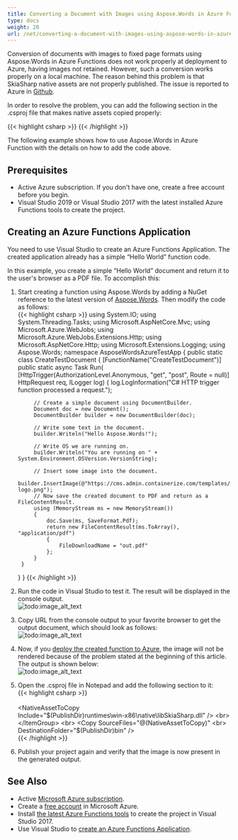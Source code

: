 ```yaml
---
title: Converting a Document with Images using Aspose.Words in Azure Functions
type: docs
weight: 20
url: /net/converting-a-document-with-images-using-aspose-words-in-azure-functions/
---
```


Conversion of documents with images to fixed page formats using Aspose.Words in Azure Functions does not work properly at deployment to Azure, having images not retained. However, such a conversion works properly on a local machine. The reason behind this problem is that SkiaSharp native assets are not properly published. The issue is reported to Azure in [Github](https://github.com/Azure/Azure-Functions/issues/622).

In order to resolve the problem, you can add the following section in the .csproj file that makes native assets copied properly:

{{< highlight csharp >}}
<Target Name="CopyRequiredNativeAssets" AfterTargets="_FunctionsPostPublish">
  <ItemGroup>
    <NativeAssetToCopy Include="$(PublishDir)runtimes\win-x86\native\libSkiaSharp.dll" />
  </ItemGroup>
  <Copy SourceFiles="@(NativeAssetToCopy)" DestinationFolder="$(PublishDir)bin" />
</Target>
{{< /highlight >}}

The following example shows how to use Aspose.Words in Azure Function with the details on how to add the code above.

## Prerequisites

- Active Azure subscription. If you don't have one, create a free account before you begin.
- Visual Studio 2019 or Visual Studio 2017 with the latest installed Azure Functions tools to create the project.

## Creating an Azure Functions Application

You need to use Visual Studio to create an Azure Functions Application. The created application already has a simple “Hello World” function code.

In this example, you create a simple “Hello World” document and return it to the user's browser as a PDF file. To accomplish this:

1. Start creating a function using Aspose.Words by adding a NuGet reference to the latest version of [Aspose.Words](https://www.nuget.org/packages/Aspose.Words/). Then modify the code as follows:<br>
{{< highlight csharp >}}
using System.IO;
using System.Threading.Tasks;
using Microsoft.AspNetCore.Mvc;
using Microsoft.Azure.WebJobs;
using Microsoft.Azure.WebJobs.Extensions.Http;
using Microsoft.AspNetCore.Http;
using Microsoft.Extensions.Logging;
using Aspose.Words;
namespace AsposeWordsAzureTestApp
{
    public static class CreateTestDocument
    {
        [FunctionName("CreateTestDocument")]
        public static async Task<IActionResult> Run(
            [HttpTrigger(AuthorizationLevel.Anonymous, "get", "post", Route = null)] HttpRequest req,
            ILogger log)
        {
            log.LogInformation("C# HTTP trigger function processed a request.");

            // Create a simple document using DocumentBuilder.
            Document doc = new Document();
            DocumentBuilder builder = new DocumentBuilder(doc);

            // Write some text in the document.
            builder.Writeln("Hello Aspose.Words!");

            // Write OS we are running on.
            builder.Writeln("You are running on " + System.Environment.OSVersion.VersionString);

            // Insert some image into the document.
            builder.InsertImage(@"https://cms.admin.containerize.com/templates/aspose/App_Themes/V3/images/aspose-logo.png");
            // Now save the created document to PDF and return as a FileContentResult.
            using (MemoryStream ms = new MemoryStream())
            {
                doc.Save(ms, SaveFormat.Pdf);
                return new FileContentResult(ms.ToArray(), "application/pdf")
                {
                    FileDownloadName = "out.pdf"
                };
            }
        }
    }
}
{{< /highlight >}}<br>
1. Run the code in Visual Studio to test it. The result will be displayed in the console output.<br>
![todo:image_alt_text](converting-a-document-with-images-using-aspose-words-in-azure-functions_1.png)
1. Copy URL from the console output to your favorite browser to get the output document, which should look as follows:<br>
![todo:image_alt_text](converting-a-document-with-images-using-aspose-words-in-azure-functions_2.png)
1. Now, if you [deploy the created function to Azure](https://docs.microsoft.com/en-us/azure/azure-functions/functions-create-your-first-function-visual-studio#publish-the-project-to-azure), the image will not be rendered because of the problem stated at the beginning of this article. The output is shown below:<br>
![todo:image_alt_text](converting-a-document-with-images-using-aspose-words-in-azure-functions_3.png)
1. Open the .csproj file in Notepad and add the following section to it:<br>
{{< highlight csharp >}}<Target Name="CopyRequiredNativeAssets" AfterTargets="_FunctionsPostPublish"> <br> <ItemGroup> <br> <NativeAssetToCopy<br> Include="$(PublishDir)runtimes\win-x86\native\libSkiaSharp.dll" /> <br> </ItemGroup> <br> <Copy SourceFiles="@(NativeAssetToCopy)" <br> DestinationFolder="$(PublishDir)bin" /> <br> </Target> {{< /highlight >}}<br>
1. Publish your project again and verify that the image is now present in the generated output.

## See Also

- Active [Microsoft Azure subscription](https://docs.microsoft.com/en-us/azure/guides/developer/azure-developer-guide#understanding-accounts-subscriptions-and-billing).
- Create a [free account](https://azure.microsoft.com/free/?ref=microsoft.com&utm_source=microsoft.com&utm_medium=docs&utm_campaign=visualstudio) in Microsoft Azure.
- Install [the latest Azure Functions tools](https://docs.microsoft.com/en-us/azure/azure-functions/functions-develop-vs#check-your-tools-version) to create the project in Visual Studio 2017.
- Use Visual Studio to [create an Azure Functions Application](https://docs.microsoft.com/en-us/azure/azure-functions/functions-create-your-first-function-visual-studio).
